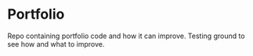 # Portfolio
Repo containing portfolio code and how it can improve. Testing ground to see how and what to improve.
